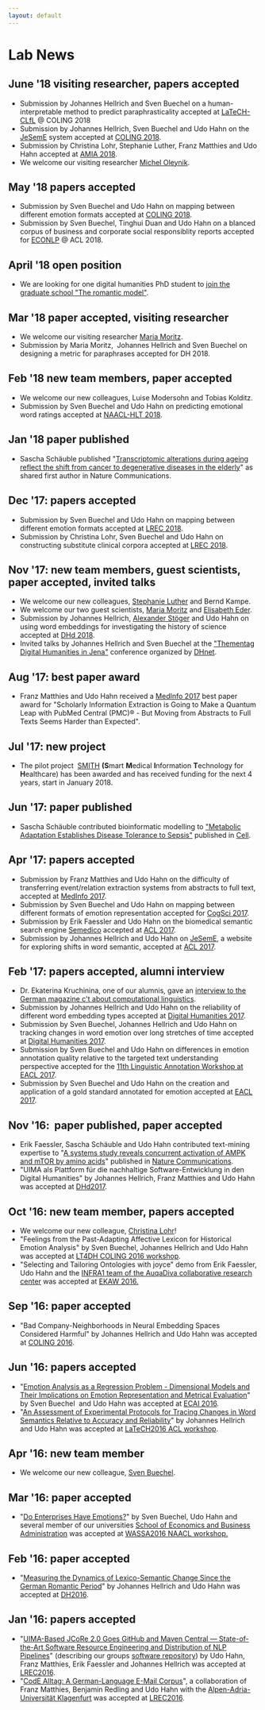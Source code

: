 ```yaml
---
layout: default
---
```

# Lab News

## June '18 visiting researcher, papers accepted
* Submission by Johannes Hellrich and Sven Buechel on a human-interpretable method to predict paraphrasticality accepted at [LaTeCH-CLfL](https://sighum.wordpress.com/events/latech-clfl-2018/) @ COLING 2018
* Submission by Johannes Hellrich, Sven Buechel and Udo Hahn on the [JeSemE](http://jeseme.org) system accepted at [COLING 2018](http://coling2018.org/).
* Submission by Christina Lohr, Stephanie Luther, Franz Matthies and Udo Hahn accepted at [AMIA 2018](https://www.amia.org/amia2018).
* We welcome our visiting researcher [Michel Oleynik](https://scholar.google.com/citations?user=2h4EEtIAAAAJ&hl=en).

## May '18 papers accepted
* Submission by Sven Buechel and Udo Hahn on mapping between different emotion formats accepted at [COLING 2018](http://coling2018.org/).
* Submission by Sven Buechel, Tinghui Duan and Udo Hahn on a blanced corpus of business and corporate social responsiblity reports accepted for [ECONLP](/econlp2018.html) @ ACL 2018.

## April '18 open position

* We are looking for one digital humanities PhD student to [join the graduate school "The romantic model"](/downloads/Stellenausschreibung_Computerlinguistik_2018_04_15_UH_pdf.pdf).

## Mar '18 paper accepted, visiting researcher

* We welcome our visiting researcher [Maria Moritz](http://www.etrap.eu/thesis-students/).
* Submission by Maria Moritz,  Johannes Hellrich and Sven Buechel on designing a metric for paraphrases accepted for DH 2018.

## Feb '18 new team members, paper accepted

* We welcome our new colleagues, Luise Modersohn and Tobias Kolditz.
* Submission by Sven Buechel and Udo Hahn on predicting emotional word ratings accepted at [NAACL-HLT 2018](http://naacl2018.org/).

## Jan '18 paper published

* Sascha Schäuble published "[Transcriptomic alterations during ageing reflect the shift from cancer to degenerative diseases in the elderly](https://www.nature.com/articles/s41467-017-02395-2)" as shared first author in Nature Communications.

## Dec '17: papers accepted

* Submission by Sven Buechel and Udo Hahn on mapping between different emotion formats accepted at [LREC 2018](http://lrec2018.lrec-conf.org/en/).
* Submission by Christina Lohr, Sven Buechel and Udo Hahn on constructing substitute clinical corpora accepted at [LREC 2018](http://lrec2018.lrec-conf.org/en/).

## Nov '17: new team members, guest scientists, paper accepted, invited talks

* We welcome our new colleagues, [Stephanie Luther](/Staff/Luther/Stephanie+Luther.md) and Bernd Kampe.
* We welcome our two guest scientists, [Maria Moritz](http://www.etrap.eu/thesis-students/) and [Elisabeth Eder](https://www.aau.at/team/eder-elisabeth/).
* Submission by Johannes Hellrich, [Alexander Stöger](http://www.modellromantik.uni-jena.de/index.php/beteiligte/kollegiatinnen/alexander-stoger/?lang=de) and Udo Hahn on using word embeddings for investigating the history of science accepted at [DHd 2018](http://dhd2018.uni-koeln.de/).
* Invited talks by Johannes Hellrich and Sven Buechel at the ["Thementag Digital Humanities in Jena"](https://www.db-thueringen.de/receive/dbt_mods_00033310) conference organized by [DHnet](http://dhnet.uni-jena.de/index.php?id=124).

## Aug '17: best paper award

* Franz Matthies and Udo Hahn received a [MedInfo 2017](http://medinfo2017.medmeeting.org/en) best paper award for "Scholarly Information Extraction is Going to Make a Quantum Leap with PubMed Central (PMC)® - But Moving from Abstracts to Full Texts Seems Harder than Expected".

## Jul '17: new project

* The pilot project  [SMITH](http://www.smith.care/ "SMITH") **(S**mart **M**edical **I**nformation **T**echnology for **H**ealthcare) has been awarded and has received funding for the next 4 years, start in January 2018.

## Jun '17: paper published

* Sascha Schäuble contributed bioinformatic modelling to ["Metabolic Adaptation Establishes Disease Tolerance to Sepsis"](http://www.cell.com/cell/fulltext/S0092-8674(17)30592-5) published in [Cell](http://www.cell.com/cell/home).

## Apr '17: papers accepted

* Submission by Franz Matthies and Udo Hahn on the difficulty of transferring event/relation extraction systems from abstracts to full text, accepted at [MedInfo 2017](http://medinfo2017.medmeeting.org/en).
* Submission by Sven Buechel and Udo Hahn on mapping between different formats of emotion representation accepted for [CogSci 2017](http://www.cognitivesciencesociety.org/conference/cogsci2017/).
* Submission by Erik Faessler and Udo Hahn on the biomedical semantic search engine [Semedico](http://semedico.org/) accepted at [ACL 2017](http://acl2017.org).
* Submission by Johannes Hellrich and Udo Hahn on [JeSemE](http://jeseme.org/), a website for exploring shifts in word semantic, accepted at [ACL 2017](http://acl2017.org).

## Feb '17: papers accepted, alumni interview

* Dr. Ekaterina Kruchinina, one of our alumnis, gave an [interview to the German magazine c't about computational linguistics](https://www.heise.de/ct/ausgabe/2017-4-Ein-Job-an-der-Schnittstelle-von-Mensch-und-Maschine-3612795.html).
* Submission by Johannes Hellrich and Udo Hahn on the reliability of different word embedding types accepted at [Digital Humanities 2017](https://dh2017.adho.org).
* Submission by Sven Buechel, Johannes Hellrich and Udo Hahn on tracking changes in word emotion over long stretches of time accepted at [Digital Humanities 2017](https://dh2017.adho.org).
* Submission by Sven Buechel and Udo Hahn on differences in emotion annotation quality relative to the targeted text understanding perspective accepted for the [11th Linguistic Annotation Workshop at EACL 2017](https://sigann.github.io/LAW-XI-2017/).
* Submission by Sven Buechel and Udo Hahn on the creation and application of a gold standard annotated for emotion accepted at [EACL 2017](http://eacl2017.org).

## Nov '16:  paper published, paper accepted

* Erik Faessler, Sascha Schäuble and Udo Hahn contributed text-mining expertise to "[A systems study reveals concurrent activation of AMPK and mTOR by amino acids](http://www.nature.com/articles/ncomms13254)" published in [Nature Communications](http://www.nature.com/ncomms/).
* "UIMA als Plattform für die nachhaltige Software-Entwicklung in den Digital Humanities" by Johannes Hellrich, Franz Matthies and Udo Hahn was accepted at [DHd2017](http://www.dhd2017.ch).

## Oct '16: new team member, papers accepted

* We welcome our new colleague, [Christina Lohr](/Staff/Lohr/Christina+Lohr.md)!
* "Feelings from the Past-Adapting Affective Lexicon for Historical Emotion Analysis" by Sven Buechel, Johannes Hellrich and Udo Hahn was accepted at [LT4DH COLING 2016 workshop](https://www.clarin-d.net/en/current-issues/lt4dh).
* "Selecting and Tailoring Ontologies with joyce" demo from Erik Faessler, Udo Hahn and the [INFRA1 team of the AuqaDiva collaborative research center](http://www.aquadiva.uni-jena.de/Projects/INFRA1.html) was accepted at [EKAW 2016.](http://ekaw2016.cs.unibo.it)

## Sep '16: paper accepted

* "Bad Company-Neighborhoods in Neural Embedding Spaces Considered Harmful" by Johannes Hellrich and Udo Hahn was accepted at [COLING 2016](http://coling2016.anlp.jp/).

## Jun '16: papers accepted

* "[Emotion Analysis as a Regression Problem - Dimensional Models and Their Implications on Emotion Representation and Metrical Evaluation](http://ebooks.iospress.nl/volumearticle/44864)" by Sven Buechel  and Udo Hahn was accepted at [ECAI 2016](http://www.ecai2016.org/).
* "[An Assessment of Experimental Protocols for Tracing Changes in Word Semantics Relative to Accuracy and Reliability](http://aclweb.org/anthology/W/W16/W16-2114.pdf)" by Johannes Hellrich and Udo Hahn was accepted at [LaTeCH2016 ACL workshop](https://sighum.wordpress.com/events/latech-2016/).

## Apr '16: new team member

* We welcome our new colleague, [Sven Buechel](/Staff/Buechel/Sven+Buechel.md).

## Mar '16: paper accepted

* "[Do Enterprises Have Emotions?](http://anthology.aclweb.org/W/W16/W16-0423.pdf)" by Sven Buechel, Udo Hahn and several member of our universities [School of Economics and Business Administration](http://www.orga.uni-jena.de/) was accepted at [WASSA2016 NAACL workshop.](http://optima.jrc.it/wassa2016/)

## Feb '16: paper accepted

* "[Measuring the Dynamics of Lexico-Semantic Change Since the German Romantic Period](http://dh2016.adho.org/abstracts/144)" by Johannes Hellrich and Udo Hahn was accepted at [DH2016](http://dh2016.adho.org/).

## Jan '16: papers accepted

* "[UIMA-Based JCoRe 2.0 Goes GitHub and Maven Central ― State-of-the-Art Software Resource Engineering and Distribution of NLP
Pipelines](http://www.lrec-conf.org/proceedings/lrec2016/pdf/774_Paper.pdf)" (describing our groups [software repository](/Resources/JCoRe.md)) by Udo Hahn, Franz Matthies, Erik Faessler and Johannes Hellrich was accepted at [LREC2016](http://lrec2016.lrec-conf.org/en/).
* "[CodE Alltag: A German-Language E-Mail Corpus](http://www.lrec-conf.org/proceedings/lrec2016/pdf/1120_Paper.pdf)", a collaboration of Franz Matthies, Benjamin Redling and Udo Hahn with the [Alpen-Adria-Universität Klagenfurt](http://www.uni-klu.ac.at/germ/inhalt/1.htm) was accepted at [LREC2016](http://lrec2016.lrec-conf.org/en/).
